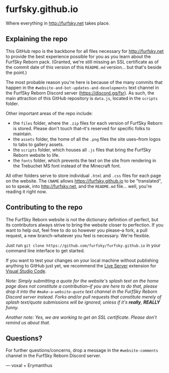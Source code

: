 # furfsky.github.io
Where everything in http://furfsky.net takes place.

## Explaining the repo
This GitHub repo is the backbone for all files necessary for http://furfsky.net to provide the best experience possible for you as you learn about the FurfSky Reborn pack. (Granted, we're still missing an SSL certificate as of the commit date of this version of this `README.md` version... but that's beside the point.)

The most probable reason you're here is because of the many commits that happen in the `#website-and-bot-updates-and-developments` text channel in the FurfSky Reborn Discord server (https://discord.gg/fsr). As such, the main attraction of this GitHub repository is `data.js`, located in the `scripts` folder.

Other important areas of the repo include:
* the `files` folder, where the `.zip` files for each version of FurfSky Reborn is stored. Please don't touch that–it's reserved for specific folks to maintain.
* the `assets` folder, the home of all the `.png` files the site uses–from logos to tabs to gallery assets.
* the `scripts` folder, which houses all `.js` files that bring the FurfSky Reborn website to life.
* the `fonts` folder, which prevents the text on the site from rendering in the Trebuchet MS font instead of the Minecraft font.

All other folders serve to store individual `.html` and `.css` files for each page on the website. The `CNAME` allows https://furfsky.github.io to be "translated", so to speak, into http://furfsky.net, and the `README.md` file... well, you're reading it right now.

## Contributing to the repo

The FurfSky Reborn website is not the dictionary definition of perfect, but its contributors always strive to bring the website closer to perfection. If you want to help out, feel free to do so however you please–a fork, a pull request, a new branch-whatever you feel is necessary. We're flexible.

Just run `git clone https://github.com/furfsky/furfsky.github.io` in your command line interface to get started.

If you want to test your changes on your local machine without publishing anything to GitHub just yet, we recommend the [Live Server](https://marketplace.visualstudio.com/items?itemName=ritwickdey.LiveServer) extension for [Visual Studio Code](https://code.visualstudio.com/).

*Note: Simply submitting a quote for the website's splash text on the home page does not constitute a contribution–if you are here to do that, please drop it into the `#make-a-website-quote` text channel in the FurfSky Reborn Discord server instead. Forks and/or pull requests that constitute merely of splash text/quote submissions will be ignored, unless if it's **really**, **REALLY** funny.*

*Another note: Yes, we are working to get an SSL certificate. Please don't remind us about that.*

## Questions?

For further questions/concerns, drop a message in the `#website-comments` channel in the FurfSky Reborn Discord server.

— voxal + Erymanthus
